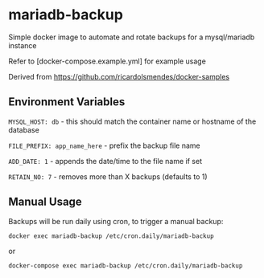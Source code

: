 # mariadb-backup
Simple docker image to automate and rotate backups for a mysql/mariadb instance

Refer to [docker-compose.example.yml] for example usage

Derived from https://github.com/ricardolsmendes/docker-samples

## Environment Variables

```MYSQL_HOST: db``` - this should match the container name or hostname of the database

```FILE_PREFIX: app_name_here``` - prefix the backup file name

```ADD_DATE: 1``` - appends the date/time to the file name if set

```RETAIN_NO: 7``` - removes more than X backups (defaults to 1)

## Manual Usage

Backups will be run daily using cron, to trigger a manual backup:

```docker exec mariadb-backup /etc/cron.daily/mariadb-backup```

or

```docker-compose exec mariadb-backup /etc/cron.daily/mariadb-backup```
